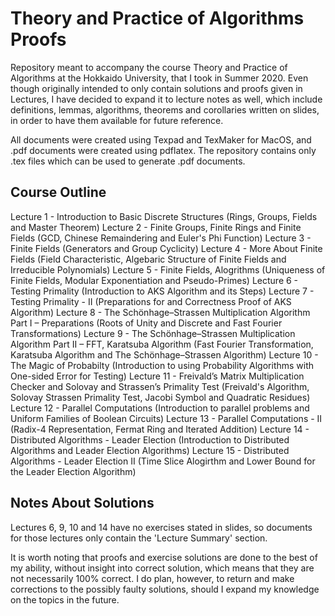 # Theory and Practice of Algorithms Proofs
Repository meant to accompany the course Theory and Practice of Algorithms at the Hokkaido University, that I took in Summer 2020. Even though originally intended to only contain solutions and proofs given in Lectures, I have decided to expand it to lecture notes as well, which include definitions, lemmas, algorithms, theorems and corollaries written on slides, in order to have them available for future reference.

All documents were created using Texpad and TexMaker for MacOS, and .pdf documents were created using pdflatex. The repository contains only .tex files which can be used to generate .pdf documents.

## Course Outline
Lecture 1 - Introduction to Basic Discrete Structures (Rings, Groups, Fields and Master Theorem)
Lecture 2 - Finite Groups, Finite Rings and Finite Fields (GCD, Chinese Remaindering and Euler's Phi Function)
Lecture 3 - Finite Fields (Generators and Group Cyclicity)
Lecture 4 - More About Finite Fields (Field Characteristic, Algebaric Structure of Finite Fields and Irreducible Polynomials)
Lecture 5 - Finite Fields, Alogrithms (Uniqueness of Finite Fields, Modular Exponentiation and Pseudo-Primes)
Lecture 6 - Testing Primality (Introduction to AKS Algorithm and its Steps)
Lecture 7 - Testing Primality - II (Preparations for and Correctness Proof of AKS Algorithm)
Lecture 8 - The Schönhage–Strassen Multiplication Algorithm Part I – Preparations (Roots of Unity and Discrete and Fast Fourier Transformations)
Lecture 9 -  The Schönhage–Strassen Multiplication Algorithm Part II – FFT, Karatsuba Algorithm (Fast Fourier Transformation, Karatsuba Algorithm and The Schönhage–Strassen Algorithm)
Lecture 10 - The Magic of Probabilty (Introduction to using Probability Algorithms with One-sided Error for Testing)
Lecture 11 - Freivald’s Matrix Multiplication Checker and Solovay and Strassen’s Primality Test (Freivald's Algorithm, Solovay Strassen Primality Test, Jacobi Symbol and Quadratic Residues)
Lecture 12 - Parallel Computations (Introduction to parallel problems and Uniform Families of Boolean Circuits)
Lecture 13 - Parallel Computations - II (Radix-4 Representation, Fermat Ring and Iterated Addition)
Lecture 14 - Distributed Algorithms - Leader Election (Introduction to Distributed Algorithms and Leader Election Algorithms)
Lecture 15 - Distributed Algorithms - Leader Election II (Time Slice Alogirthm and Lower Bound for the Leader Election Algorithm)

## Notes About Solutions
Lectures 6, 9, 10 and 14 have no exercises stated in slides, so documents for those lectures only contain the 'Lecture Summary' section.

It is worth noting that proofs and exercise solutions are done to the best of my ability, without insight into correct solution, which means that they are not necessarily 100% correct. I do plan, however, to return and make corrections to the possibly faulty solutions, should I expand my knowledge on the topics in the future.
